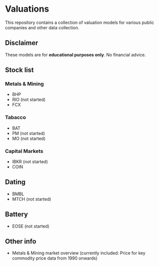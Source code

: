 # Valuations
This repository contains a collection of valuation models for various public companies and other data collection.

## Disclaimer
These models are for **educational purposes only**. No financial advice.

## Stock list

### Metals & Mining
- BHP
- RIO (not started)
- FCX

### Tabacco
- BAT
- PM (not started)
- MO (not started)

### Capital Markets
- IBKR (not started)
- COIN

## Dating
- BMBL
- MTCH (not started)

## Battery
- EOSE (not started)


## Other info
- Metals & Mining market overview (currently included: Price for key commodity price data from 1990 onwards)
